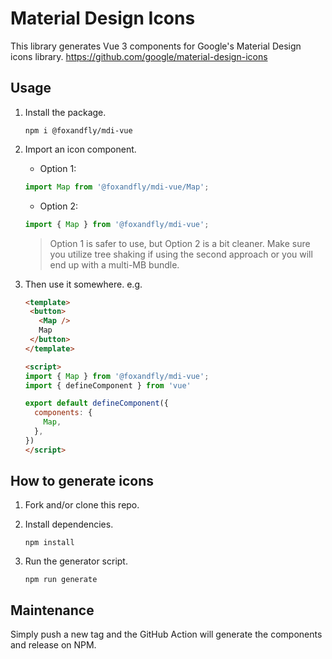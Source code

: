 # Material Design Icons

This library generates Vue 3 components for Google's Material Design icons library.
https://github.com/google/material-design-icons

## Usage

1. Install the package.

   ```console
   npm i @foxandfly/mdi-vue
   ```

2. Import an icon component.

   * Option 1:

   ```javascript
   import Map from '@foxandfly/mdi-vue/Map';
   ```

   * Option 2:

   ```javascript
   import { Map } from '@foxandfly/mdi-vue';
   ```

   > Option 1 is safer to use, but Option 2 is a bit cleaner. Make sure you utilize
     tree shaking if using the second approach or you will end up with a multi-MB bundle.

3. Then use it somewhere. e.g.

   ```html
   <template>
    <button>
      <Map />
      Map
    </button>
   </template>

   <script>
   import { Map } from '@foxandfly/mdi-vue';
   import { defineComponent } from 'vue'

   export default defineComponent({
     components: {
       Map,
     },
   })
   </script>
   ```

## How to generate icons

1. Fork and/or clone this repo.

2. Install dependencies.

   ```console
   npm install
   ```

3. Run the generator script.

   ```console
   npm run generate
   ```

## Maintenance

Simply push a new tag and the GitHub Action will generate the components and release on NPM.